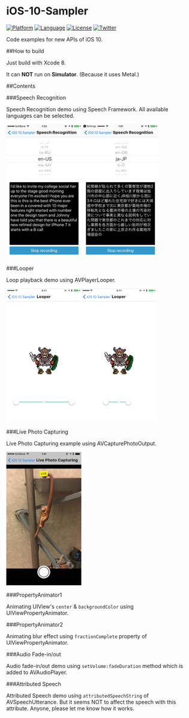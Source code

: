 # iOS-10-Sampler

[![Platform](http://img.shields.io/badge/platform-ios-blue.svg?style=flat
)](https://developer.apple.com/iphone/index.action)
[![Language](http://img.shields.io/badge/language-swift-brightgreen.svg?style=flat
)](https://developer.apple.com/swift)
[![License](http://img.shields.io/badge/license-MIT-lightgrey.svg?style=flat
)](http://mit-license.org)
[![Twitter](https://img.shields.io/badge/twitter-@shu223-blue.svg?style=flat)](http://twitter.com/shu223)


Code examples for new APIs of iOS 10.


##How to build

Just build with Xcode 8.

It can **NOT** run on **Simulator**. (Because it uses Metal.)


##Contents

###Speech Recognition

Speech Recognition demo using Speech Framework. All available languages can be selected.

<img src="README_resources/speechrecognition.jpg" width="405">

###Looper

Loop playback demo using AVPlayerLooper.

<img src="README_resources/loop_normal.gif" align="left">
<img src="README_resources/loop_short.gif">
<br clear="all">

###Live Photo Capturing

Live Photo Capturing example using AVCapturePhotoOutput.

<img src="README_resources/livephoto.jpg" width="200">

###PropertyAnimator1

Animating UIView's `center` & `backgroundColor` using UIViewPropertyAnimator.

###PropertyAnimator2

Animating blur effect using `fractionComplete` property of UIViewPropertyAnimator.

###Audio Fade-in/out

Audio fade-in/out demo using `setVolume:fadeDuration` method which is added to AVAudioPlayer.

###Attributed Speech

Attributed Speech demo using `attributedSpeechString` of AVSpeechUtterance. But it seems NOT to affect the speech with this attribute. Anyone, please let me know how it works.
